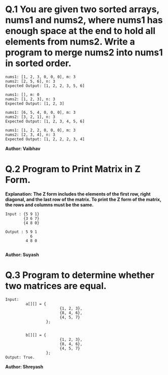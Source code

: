 # Q.1 You are given two sorted arrays, nums1 and nums2, where nums1 has enough space at the end to hold all elements from nums2. Write a program to merge nums2 into nums1 in sorted order.
```
nums1: [1, 2, 3, 0, 0, 0], m: 3
nums2: [2, 5, 6], n: 3
Expected Output: [1, 2, 2, 3, 5, 6]

nums1: [], m: 0
nums2: [1, 2, 3], n: 3
Expected Output: [1, 2, 3]

nums1: [6, 5, 4, 0, 0, 0], m: 3
nums2: [3, 2, 1], n: 3
Expected Output: [1, 2, 3, 4, 5, 6]

nums1: [1, 2, 2, 0, 0, 0], m: 3
nums2: [2, 3, 4], n: 3
Expected Output: [1, 2, 2, 2, 3, 4]
```
**Author: Vaibhav**

# Q.2 Program to Print Matrix in Z Form.
**Explanation:
The Z form includes the elements of the first row, right diagonal, and the last row of the matrix. To print the Z form of the matrix, the rows and columns must be the same.**
```
Input : {5 9 1}
        {3 6 7}
        {4 8 0}

Output : 5 9 1
           6
         4 8 0 
         
```
**Author: Suyash**

# Q.3 Program to determine whether two matrices are equal.
``` 
Input:  
         a[][] = {       
                        {1, 2, 3},    
                        {8, 4, 6},    
                        {4, 5, 7}    
                  };
                  
        
         b[][] = {       
                        {1, 2, 3},    
                        {8, 4, 6},    
                        {4, 5, 7}    
                  };   
Output: True.

```

**Author: Shreyash**


